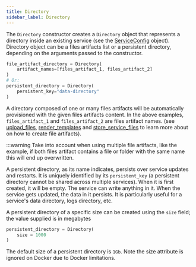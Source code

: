 ```yaml
---
title: Directory
sidebar_label: Directory
---
```


The `Directory` constructor creates a `Directory` object that represents a directory inside an existing service (see
the [ServiceConfig][service-config] object).
Directory object can be a files artifacts list or a persistent directory, depending on the arguments passed to the 
constructor.

```python
file_artifact_directory = Directory(
    artifact_names=[files_artifact_1, files_artifact_2] 
)
# Or:
persistent_directory = Directory(
    persistent_key="data-directory"
)
```

A directory composed of one or many files artifacts will be automatically provisioned with the given files artifacts content. In 
the above examples, `files_artifact_1` and `files_artifact_2` are files artifact names. (see [upload_files][upload-files-reference], 
[render_templates][render-templates-reference] and [store_service_files][store-service-reference] to learn more about 
on how to create file artifacts). 

:::warning
Take into account when using multiple file artifacts, like the example, if both files artifact contains a file or folder with the same name this will end up overwritten.

A persistent directory, as its name indicates, persists over service updates and restarts. It is uniquely identified 
by its `persistent_key` (a persistent directory cannot be shared across
multiple services). When it is first created, it will be empty. The service can write anything in it. When the service 
gets updated, the data in it persists. It is particularly useful for a service's data directory, logs directory, etc.

A persistent directory of a specific size can be created using the `size` field; the value supplied is in megabytes

```python
persistent_directory = Directory(
    size = 1000
)
```

The default size of a persistent directory is `1Gb`. Note the size attribute is ignored on Docker due to Docker limitations.

<!--------------- ONLY LINKS BELOW THIS POINT ---------------------->
[render-templates-reference]: ./plan.md#render_templates
[service-config]: ./service-config.md
[store-service-reference]: ./plan.md#store_service_files
[upload-files-reference]: ./plan.md#upload_files
